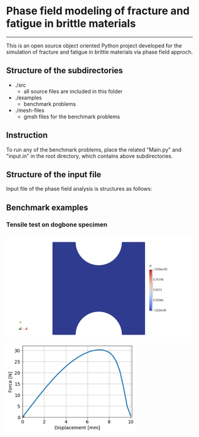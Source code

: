# **Phase field modeling of fracture and fatigue in brittle materials**
***

This is an open source object oriented Python project developed for the simulation of fracture and fatigue in brittle materials via phase field approch. 

## Structure of the subdirectories
* ./src
  - all source files are included in this folder
* ./examples 
  - benchmark problems 
* ./mesh-files 
  - gmsh files for the benchmark problems

## Instruction
To run any of the benchmark problems, place the related "Main.py" and "input.in" in the root directory, which contains above subdirectories. 

## Structure of the input file
Input file of the phase field analysis is structures as follows:

## Benchmark examples
### Tensile test on dogbone specimen
<img src="https://github.com/rrezakhani/Phase-Field-Fracture/blob/main/examples/dogbone-quad/dogbone.gif" width="500"> <img src="https://github.com/rrezakhani/Phase-Field-Fracture/blob/main/examples/dogbone-quad/force-disp.gif" width="350">
